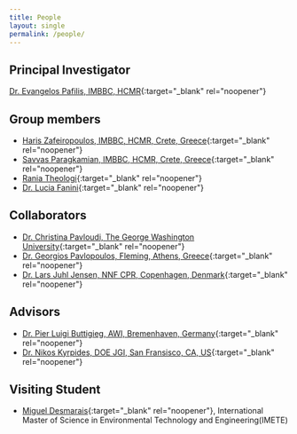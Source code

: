 ```yaml
---
title: People
layout: single
permalink: /people/
---
```


## Principal Investigator
[Dr. Evangelos Pafilis, IMBBC, HCMR](http://lab42open.hcmr.gr/people/evangelospafilis/){:target="_blank" rel="noopener"} 

## Group members
* [Haris Zafeiropoulos, IMBBC, HCMR, Crete, Greece](http://lab42open.hcmr.gr/people/hariszafeiropoulos/){:target="_blank" rel="noopener"}
* [Savvas Paragkamian, IMBBC, HCMR, Crete, Greece](http://lab42open.hcmr.gr/people/savvas-paragkamian/){:target="_blank" rel="noopener"}
* [Rania Theologi](https://www.linkedin.com/in/ourania-theologi-7b3893156/){:target="_blank" rel="noopener"}
* [Dr. Lucia Fanini](https://www.researchgate.net/profile/Lucia_Fanini){:target="_blank" rel="noopener"}

## Collaborators
* [Dr. Christina Pavloudi, The George Washington University](https://scholar.google.gr/citations?user=3zs1rNkAAAAJ){:target="_blank" rel="noopener"}
* [Dr. Georgios Pavlopoulos, Fleming, Athens, Greece](http://pavlopouloslab.info/){:target="_blank" rel="noopener"}
* [Dr. Lars Juhl Jensen, NNF CPR, Copenhagen, Denmark](https://jensenlab.org){:target="_blank" rel="noopener"}

## Advisors
* [Dr. Pier Luigi Buttigieg, AWI, Bremenhaven, Germany](https://www.researchgate.net/profile/Pier_Luigi_Buttigieg){:target="_blank" rel="noopener"}
* [Dr. Nikos Kyrpides, DOE JGI, San Fransisco, CA, US](https://jgi.doe.gov/our-science/scientists-jgi/nikos-kyrpides/){:target="_blank" rel="noopener"}

## Visiting Student
* [Miguel Desmarais](https://www.researchgate.net/profile/Miguel-Desmarais){:target="_blank" rel="noopener"}, International Master of Science in Environmental Technology and Engineering(IMETE)
